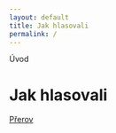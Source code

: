 ```yaml
---
layout: default  
title: Jak hlasovali
permalink: /  
---
```

Úvod

# Jak hlasovali

[Přerov](../prerov)